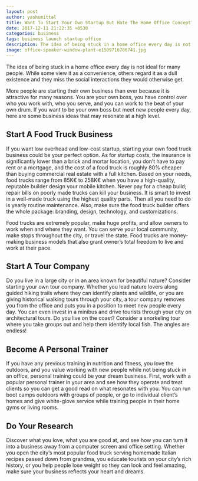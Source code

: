 ```yaml
---
layout: post
author: yashumittal
title: Want To Start Your Own Startup But Hate The Home Office Concept?
date: 2017-12-11 21:22:35 +0530
categories: business
tags: business launch startup office
description: The idea of being stuck in a home office every day is not ideal for many people. While some view it as a convenience, others regard it as a dull existence.
image: office-speaker-window-plant-e1509716706741.jpg
---
```


The idea of being stuck in a home office every day is not ideal for many people. While some view it as a convenience, others regard it as a dull existence and they miss the social interactions they would otherwise get.

More people are starting their own business than ever because it is attractive for many reasons. You are your own boss, you have control over who you work with, who you serve, and you can work to the beat of your own drum. If you want to be your own boss but meet new people every day, here are some business ideas that may resonate at a high level.

## Start A Food Truck Business

If you want low overhead and low-cost startup, starting your own food truck business could be your perfect option. As for startup costs, the insurance is significantly lower than a brick and mortar location, you don’t have to pay rent or a mortgage, and the cost of a food truck is roughly 80% cheaper than buying commercial real estate with a full kitchen. Based on your needs, food trucks range from 85K€ to 258K€ when you have a high-quality, reputable builder design your mobile kitchen. Never pay for a cheap build; repair bills on poorly made trucks can kill your business. It is smart to invest in a well-made truck using the highest quality parts. Then all you need to do is yearly routine maintenance. Also, make sure the food truck builder offers the whole package: branding, design, technology, and customizations.

Food trucks are extremely popular, make huge profits, and allow owners to work when and where they want. You can serve your local community, make stops throughout the city, or travel the state. Food trucks are money-making business models that also grant owner’s total freedom to live and work at their pace.

## Start A Tour Company

Do you live in a large city or in an area known for beautiful nature? Consider starting your own tour company. Whether you lead nature lovers along guided hiking trails where they can identify plants and wildlife, or you are giving historical walking tours through your city, a tour company removes you from the office and puts you in a position to meet new people every day. You can even invest in a minibus and drive tourists through your city on architectural tours. Do you live on the coast? Consider a snorkeling tour where you take groups out and help them identify local fish. The angles are endless!

## Become A Personal Trainer

If you have any previous training in nutrition and fitness, you love the outdoors, and you value working with new people while not being stuck in an office, personal training could be your dream business. First, work with a popular personal trainer in your area and see how they operate and treat clients so you can get a good read on what resonates with you. You can run boot camps outdoors with groups of people, or go to individual client’s homes and give white-glove service while training people in their home gyms or living rooms.

## Do Your Research

Discover what you love, what you are good at, and see how you can turn it into a business away from a computer screen and office setting. Whether you open the city’s most popular food truck serving homemade Italian recipes passed down from grandma, you educate tourists on your city’s rich history, or you help people lose weight so they can look and feel amazing, make sure your business reflects your heart and dreams.
